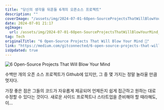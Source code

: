 ```yaml
---
title: "당신의 생각을 뒤흔들 6개의 오픈소스 프로젝트"
description: ""
coverImage: "/assets/img/2024-07-01-6Open-SourceProjectsThatWillBlowYourMind_0.png"
date: 2024-07-01 21:17
ogImage: 
  url: /assets/img/2024-07-01-6Open-SourceProjectsThatWillBlowYourMind_0.png
tag: Tech
originalTitle: "6 Open-Source Projects That Will Blow Your Mind 🤯"
link: "https://medium.com/gitconnected/6-open-source-projects-that-will-blow-your-mind-991ecc96a1d7"
isUpdated: true
---
```






![6 Open-Source Projects That Will Blow Your Mind](/assets/img/2024-07-01-6Open-SourceProjectsThatWillBlowYourMind_0.png)

수백만 개의 오픈 소스 프로젝트가 Github에 있지만, 그 중 몇 가지는 정말 놀라울 만큼 멋지다.

가장 좋은 점은 그들의 코드가 자유롭게 제공되어 언제든지 쉽게 접근하고 원하는 대로 수정할 수 있다는 것이다. 새로운 사이드 프로젝트나 스타트업을 준비해야 할 때라해도, 이…